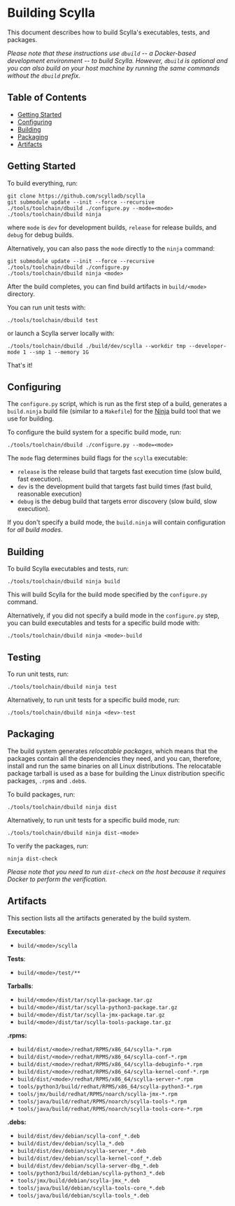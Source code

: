 # Building Scylla

This document describes how to build Scylla's executables, tests, and packages.

*Please note that these instructions use `dbuild` -- a Docker-based development environment -- to build Scylla.
However, `dbuild` is optional and you can also build on your host machine by running the same commands without the `dbuild` prefix.*

## Table of Contents

* [Getting Started](#getting-started)
* [Configuring](#configuring)
* [Building](#building)
* [Packaging](#packaging)
* [Artifacts](#artifacts)

## Getting Started

To build everything, run:

```console
git clone https://github.com/scylladb/scylla
git submodule update --init --force --recursive
./tools/toolchain/dbuild ./configure.py --mode=<mode>
./tools/toolchain/dbuild ninja
```

where `mode` is `dev` for development builds, `release` for release builds, and `debug` for debug builds.

Alternatively, you can also pass the `mode` directly to the `ninja` command:

```console
git submodule update --init --force --recursive
./tools/toolchain/dbuild ./configure.py
./tools/toolchain/dbuild ninja <mode>
```

After the build completes, you can find build artifacts in `build/<mode>` directory.

You can run unit tests with:

```console
./tools/toolchain/dbuild test
```

or launch a Scylla server locally with:

```console
./tools/toolchain/dbuild ./build/dev/scylla --workdir tmp --developer-mode 1 --smp 1 --memory 1G
```

That's it!

## Configuring

The `configure.py` script, which is run as the first step of a build, generates a `build.ninja` build file (similar to a `Makefile`) for the [Ninja] build tool that we use for building.

To configure the build system for a specific build mode, run:

```console
./tools/toolchain/dbuild ./configure.py --mode=<mode>
```

The `mode` flag determines build flags for the `scylla` executable:

* `release` is the release build that targets fast execution time (slow build, fast execution).
* `dev` is the development build that targets fast build times (fast build, reasonable execution)
* `debug` is the debug build that targets error discovery (slow build, slow execution).

If you don't specify a build mode, the `build.ninja` will contain configuration for _all build modes_.

[Ninja]: https://ninja.org/

## Building

To build Scylla executables and tests, run:

```console
./tools/toolchain/dbuild ninja build
```

This will build Scylla for the build mode specified by the `configure.py` command.

Alternatively, if you did not specify a build mode in the `configure.py` step, you can build executables and tests for a specific build mode with:

```console
./tools/toolchain/dbuild ninja <mode>-build
```

## Testing

To run unit tests, run:

```console
./tools/toolchain/dbuild ninja test
```

Alternatively, to run unit tests for a specific build mode, run:

```console
./tools/toolchain/dbuild ninja <dev>-test
```

## Packaging

The build system generates _relocatable packages_, which means that the packages contain all the dependencies they need, and you can, therefore, install and run the same binaries on all Linux distributions.
The relocatable package tarball is used as a base for building the Linux distribution specific packages, `.rpm`s and `.deb`s.

To build packages, run:

```console
./tools/toolchain/dbuild ninja dist
```

Alternatively, to run unit tests for a specific build mode, run:

```console
./tools/toolchain/dbuild ninja dist-<mode>
```

To verify the packages, run:

```console
ninja dist-check
```

*Please note that you need to run `dist-check` on the host because it requires Docker to perform the verification.*

## Artifacts

This section lists all the artifacts generated by the build system.

**Executables**:

* `build/<mode>/scylla`

**Tests**:

* `build/<mode>/test/**`

**Tarballs**:

* `build/<mode>/dist/tar/scylla-package.tar.gz`
* `build/<mode>/dist/tar/scylla-python3-package.tar.gz`
* `build/<mode>/dist/tar/scylla-jmx-package.tar.gz`
* `build/<mode>/dist/tar/scylla-tools-package.tar.gz`

**.rpms:**

* `build/dist/<mode>/redhat/RPMS/x86_64/scylla-*.rpm`
* `build/dist/<mode>/redhat/RPMS/x86_64/scylla-conf-*.rpm`
* `build/dist/<mode>/redhat/RPMS/x86_64/scylla-debuginfo-*.rpm`
* `build/dist/<mode>/redhat/RPMS/x86_64/scylla-kernel-conf-*.rpm`
* `build/dist/<mode>/redhat/RPMS/x86_64/scylla-server-*.rpm`
* `tools/python3/build/redhat/RPMS/x86_64/scylla-python3-*.rpm`
* `tools/jmx/build/redhat/RPMS/noarch/scylla-jmx-*.rpm`
* `tools/java/build/redhat/RPMS/noarch/scylla-tools-*.rpm`
* `tools/java/build/redhat/RPMS/noarch/scylla-tools-core-*.rpm`

**.debs:**

* `build/dist/dev/debian/scylla-conf_*.deb`
* `build/dist/dev/debian/scylla_*.deb`
* `build/dist/dev/debian/scylla-server_*.deb`
* `build/dist/dev/debian/scylla-kernel-conf_*.deb`
* `build/dist/dev/debian/scylla-server-dbg_*.deb`
* `tools/python3/build/debian/scylla-python3_*.deb`
* `tools/jmx/build/debian/scylla-jmx_*.deb`
* `tools/java/build/debian/scylla-tools-core_*.deb`
* `tools/java/build/debian/scylla-tools_*.deb`
